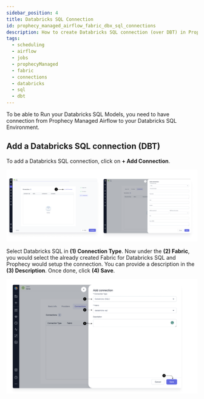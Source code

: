 ```yaml
---
sidebar_position: 4
title: Databricks SQL Connection
id: prophecy_managed_airflow_fabric_dbx_sql_connections
description: How to create Databricks SQL connection (over DBT) in Prophecy Managed Airflow Fabric
tags:
  - scheduling
  - airflow
  - jobs
  - prophecyManaged
  - fabric
  - connections
  - databricks
  - sql
  - dbt
---
```


To be able to Run your Databricks SQL Models, you need to have connection from Prophecy Managed Airflow to your Databricks SQL Environment.

## Add a Databricks SQL connection (DBT)

To add a Databricks SQL connection, click on **+ Add Connection**.

![Add_connection](../img/Add_Connection.png)

Select Databricks SQL in **(1) Connection Type**. Now under the **(2) Fabric**, you would select the already created Fabric for Databricks SQL and Prophecy would setup the connection. You can provide a description in the **(3) Description**. Once done, click **(4) Save**.

![DB_SQL_connection](../img/DB_Sql_connection.png)
